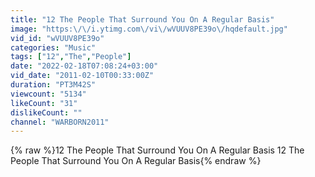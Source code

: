 ```yaml
---
title: "12 The People That Surround You On A Regular Basis"
image: "https:\/\/i.ytimg.com\/vi\/wVUUV8PE39o\/hqdefault.jpg"
vid_id: "wVUUV8PE39o"
categories: "Music"
tags: ["12","The","People"]
date: "2022-02-18T07:08:24+03:00"
vid_date: "2011-02-10T00:33:00Z"
duration: "PT3M42S"
viewcount: "5134"
likeCount: "31"
dislikeCount: ""
channel: "WARBORN2011"
---
```

{% raw %}12 The People That Surround You On A Regular Basis 12 The People That Surround You On A Regular Basis{% endraw %}
